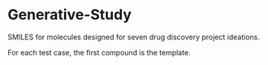 # Generative-Study

SMILES for molecules designed for seven drug discovery project ideations.

For each test case, the first compound is the template.
